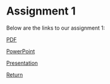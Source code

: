 # Assignment 1
Below are the links to our assignment 1:  

[PDF](a1/cisc322_a1_report_group22.pdf)  

[PowerPoint](a1/cisc322_a1_presentation_group22.pptx)  

[Presentation](https://youtu.be/wrzigNbKpHk)  

[Return](/index.md)
